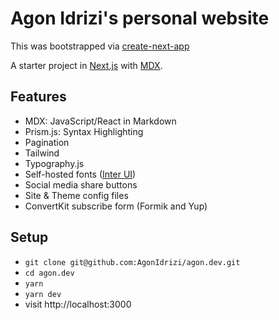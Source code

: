 # Agon Idrizi's personal website

This was bootstrapped via
[create-next-app](https://nextjs.org/docs/api-reference/create-next-app)

A starter project in [Next.js](https://www.nextjs.org/) with
[MDX](https://github.com/mdx-js/mdx).

## Features

- MDX: JavaScript/React in Markdown
- Prism.js: Syntax Highlighting
- Pagination
- Tailwind
- Typography.js
- Self-hosted fonts ([Inter UI](https://rsms.me/inter/))
- Social media share buttons
- Site & Theme config files
- ConvertKit subscribe form (Formik and Yup)

## Setup

- `git clone git@github.com:AgonIdrizi/agon.dev.git`
- `cd agon.dev`
- `yarn`
- `yarn dev`
- visit http://localhost:3000
